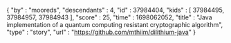 {
  "by" : "mooreds",
  "descendants" : 4,
  "id" : 37984404,
  "kids" : [ 37984495, 37984957, 37984943 ],
  "score" : 25,
  "time" : 1698062052,
  "title" : "Java implementation of a quantum computing resistant cryptographic algorithm",
  "type" : "story",
  "url" : "https://github.com/mthiim/dilithium-java"
}
